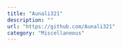 ```yaml
---
title: "Aunali321"
description: ""
url: "https://github.com/Aunali321"
category: "Miscellaneous"
---
```


